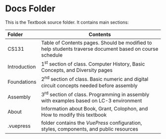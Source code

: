 # Docs Folder

This is the Textbook source folder. It contains main sections:

|Folder|Contents|
|:-|-|
|CS131|Table of Contents pages. Should be modified to help students traverse document based on course schedule|
|Introduction|1<sup>st</sup> section of class. Computer History, Basic Concepts, and Diversity pages|
|Foundations|2<sup>nd</sup> section of class. Basic numeric and digital circuit concepts needed before assembly|
|Assembly|3<sup>rd</sup> section of class. Programming in assembly with examples based on LC-3 environment|
|About| Information about Book, Grant, Colophon, and How to modify this textbook|
|.vuepress|folder contains the *VuePress* configuration, styles, components, and public resources|

